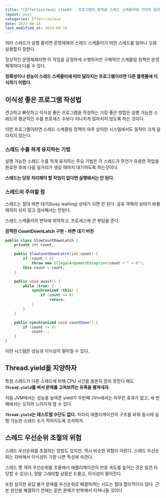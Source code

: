 ```yaml
---
title: "[EffectiveJava] item84 - 프로그램의 동작을 스레드 스케줄러에 기대지 말라"
layout: post
categories: EffectiveJava
date: 2023-08-14
last_modified_at: 2023-08-14
---
```


여러 스레드가 실행 중이면 운영체제의 스레드 스케줄러가 어떤 스레드를 얼마나 오래 실행할지 정한다.

정상적인 운영체제라면 이 작업을 공정하게 수행하지만 구체적인 스케줄링 정책은 운영체제마다 다를 수 있다.

**정확성이나 성능이 스레드 스케줄러에 따라 달라지는 프로그램이라면 다른 플랫폼에 이식하기 어렵다.**


## 이식성 좋은 프로그램 작성법

견고하고 빠릿하고 이식성 좋은 프로그램을 작성하는 가장 좋은 방법은 실행 가능한 스레드의 평균적인 수를 프로세스 수보다 지나치게 많아지지 않도록 하는 것이다.

이런 프로그램이라면 스레드 스케줄링 정책이 아주 상이한 시스템에서도 동작이 크게 달라지지 않는다.


### 스레드 수를 적게 유지하는 기법

실행 가능한 스레드 수를 적게 유지하는 주요 기법은 각 스레드가 무언가 유용한 작업을 완료한 후에 다음 일거리가 생길 때까지 대기하도록 하는것이다.

**스레드는 당장 처리해야 할 작업이 없다면 실행돼서는 안 된다.**


### 스레드의 주의할 점

스레드는 절대 바쁜 대기(busy waiting) 상태가 되면 안 된다. 공유 객체의 상태가 바뀔 때까지 쉬지 않고 검사해서는 안된다.

스레드 스케줄러의 변덕에 취약하고, 프로세스에 큰 부담을 준다.

**끔찍한 CountDownLatch 구현 - 바쁜 대기 버전**
```java
public class SlowCountDownLatch {
    private int count;

    public SlowCountDownLatch(int count) {
        if (count < 0)
            throw new IllegalArgumentException(count + " < 0");
        this.count = count;
    }

    public void await() {
        while (true) {
            synchronized (this) {
                if (count == 0)
                    return;
            }
        }
    }

    public synchronized void countDown() {
        if (count != 0)
            count--;
    }
}
```

이런 시스템은 성능과 이식성이 떨어질 수 있다.


## Thread.yield을 지양하자

특정 스레드가 다른 스레드에 비해 CPU 시간을 충분히 얻지 못한다 해도 **`Thread.yield`를 써서 문제를 고쳐보려는 유혹을 떨쳐내자.**

처음 JVM에서는 성능을 높여준 yield가 두번째 JVm에서는 아무런 효과가 없고, 세 번째에서는 오히려 느려지게 할 수 있다.

**`Thread.yield`는 테스트할 수단도 없다.** 차라리 애플리케이션의 구조를 바꿔 동시에 실행 가능한 스레드 수가 적어지도록 조치하자.


## 스레드 우선순위 조절의 위험

스레드 우선순위를 조절하는 방법도 있지만, 역시 비슷한 위험이 따른다. 스레드 우선순위는 자바에서 이식성이 가장 나쁜 특성에 속한다.

스레드 몇 개의 우선순위를 조율해서 애플리케이션의 반응 속도를 높이는 것은 일견 타당할 수 있으나, 정말 그래야할 상황은 드물고, 이식성이 떨어진다.

또한 심각한 응답 불가 문제를 우선순위로 해결하려는 시도는 절대 합리적이지 않다. 근본 원인을 해결하기 전에는 같은 문제가 반복해서 터져나올 것이다


